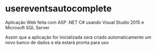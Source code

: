 ﻿# usereventsautocomplete

Aplicação Web feita com ASP .NET C# usando Visual Studio 2015 e Microsoft SQL Server

Assim que a aplicação for inicializada será criado automaticamente um novo banco de dados e ela estará pronta para uso
